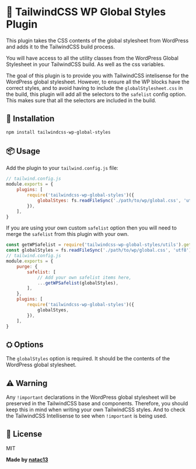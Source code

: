 # 🎨 TailwindCSS WP Global Styles Plugin

This plugin takes the CSS contents of the global stylesheet from WordPress and adds it to the TailwindCSS build process.

You will have access to all the utility classes from the WordPress Global Stylesheet in your TailwindCSS build. As well as the css variables.

The goal of this plugin is to provide you with TailwindCSS intelisense for the WordPress global stylesheet. However, to ensure all the WP blocks have the correct styles, and to avoid having to include the `globalStylesheet.css` in the build, this plugin will add all the selectors to the `safelist` config option. This makes sure that all the selectors are included in the build.

## 🚀 Installation

```bash
npm install tailwindcss-wp-global-styles
```

## 📦 Usage

Add the plugin to your `tailwind.config.js` file:

```js
// tailwind.config.js
module.exports = {
	plugins: [
		require('tailwindcss-wp-global-styles')({
			globalStyes: fs.readFileSync('./path/to/wp/global.css', 'utf8'),
		}),
	],
}
```

If you are using your own custom `safelist` option then you will need to merge the `safelist` from this plugin with your own.

```js
const getWPSafelist = require('tailwindcss-wp-global-styles/utils').getWPSafelist
const globalStyles = fs.readFileSync('./path/to/wp/global.css', 'utf8')
// tailwind.config.js
module.exports = {
	purge: {
		safelist: [
			// Add your own safelist items here,
			...getWPSafelist(globalStyles),
		],
	},
	plugins: [
		require('tailwindcss-wp-global-styles')({
			globalStyes,
		}),
	],
}
```

## ⛭ Options

The `globalStyles` option is required. It should be the contents of the WordPress global stylesheet.

## ⚠️ Warning

Any `!important` declarations in the WordPress global stylesheet will be preserved in the TailwindCSS base and components. Therefore, you should keep this in mind when writing your own TailwindCSS styles. And to check the TailwindCSS Intellisense to see when `!important` is being used.

## 🪪 License

MIT

**Made by [natac13](https://github.com/natac13)**
